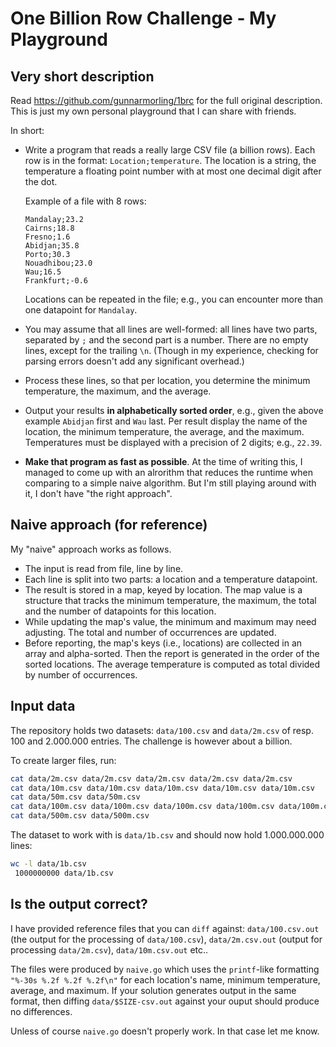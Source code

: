 # One Billion Row Challenge - My Playground

## Very short description

Read https://github.com/gunnarmorling/1brc for the full original description. This is just my own personal playground that I can share with friends.

In short:

- Write a program that reads a really large CSV file (a billion rows). Each row is in the format: `Location;temperature`. The location is a string, the temperature a floating point number with at most one decimal digit after the dot.

  Example of a file with 8 rows:

  ```plain
  Mandalay;23.2
  Cairns;18.8
  Fresno;1.6
  Abidjan;35.8
  Porto;30.3
  Nouadhibou;23.0
  Wau;16.5
  Frankfurt;-0.6
  ```

  Locations can be repeated in the file; e.g., you can encounter more than one datapoint for `Mandalay`. 
  
- You may assume that all lines are well-formed: all lines have two parts, separated by `;` and the second part is a number. There are no empty lines, except for the trailing `\n`. (Though in my experience, checking for parsing errors doesn't add any significant overhead.)

- Process these lines, so that per location, you determine the minimum temperature, the maximum, and the average.

- Output your results **in alphabetically sorted order**, e.g., given the above example `Abidjan` first and `Wau` last. Per result display the name of the location, the minimum temperature, the average, and the maximum. Temperatures must be displayed with a precision of 2 digits; e.g., `22.39`.

- **Make that program as fast as possible**. At the time of writing this, I managed to come up with an alrorithm that reduces the runtime when comparing to a simple naive algorithm. But I'm still playing around with it, I don't have "the right approach".

## Naive approach (for reference)

My "naive" approach works as follows.

- The input is read from file, line by line.
- Each line is split into two parts: a location and a temperature datapoint.
- The result is stored in a map, keyed by location. The map value is a structure that tracks the minimum temperature, the maximum, the total and the number of datapoints for this location.
- While updating the map's value, the minimum and maximum may need adjusting. The total and number of occurrences are updated.
- Before reporting, the map's keys (i.e., locations) are collected in an array and alpha-sorted. Then the report is generated in the order of the sorted locations. The average temperature is computed as total divided by number of occurrences.

## Input data

The repository holds two datasets: `data/100.csv` and `data/2m.csv` of resp. 100 and 2.000.000 entries. The challenge is however about a billion.

To create larger files, run:

```sh
cat data/2m.csv data/2m.csv data/2m.csv data/2m.csv data/2m.csv           > data/10m.csv
cat data/10m.csv data/10m.csv data/10m.csv data/10m.csv data/10m.csv      > data/50m.csv
cat data/50m.csv data/50m.csv                                             > data/100m.csv
cat data/100m.csv data/100m.csv data/100m.csv data/100m.csv data/100m.csv > data/500m.csv
cat data/500m.csv data/500m.csv                                           > data/1b.csv 
```

The dataset to work with is `data/1b.csv` and should now hold 1.000.000.000 lines:

```sh
wc -l data/1b.csv
 1000000000 data/1b.csv
```

## Is the output correct?

I have provided reference files that you can `diff` against: `data/100.csv.out` (the output for the processing of `data/100.csv`), `data/2m.csv.out` (output for processing `data/2m.csv`), `data/10m.csv.out` etc.. 

The files were produced by `naive.go` which uses the `printf`-like formatting `"%-30s %.2f %.2f %.2f\n"` for each location's name, minimum temperature, average, and maximum. If your solution generates output in the same format, then diffing `data/$SIZE-csv.out` against your ouput should produce no differences.

Unless of course `naive.go` doesn't properly work. In that case let me know.
